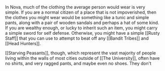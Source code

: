 In Nova, much of the clothing the average person would wear is very simple. If you are a normal citizen of a place that is not impoverished, then the clothes you might wear would be something like a tunic and simple pants, along with a pair of wooden sandals and perhaps a hat of some kind. If you are wealthy enough, or lucky to inherit such an item, you might carry a simple sword for self defense. Otherwise, you might have a simple [[Rusty Staff]] that you can use to attempt to beat off any [[Bandit Tribes]] and [[Head Hunters]]. 

[[Starving Peasants]], though, which represent the vast majority of people living within the walls of most cities outside of [[The University]], often have no shirts, and very ragged pants, and maybe even no shoes. They don't